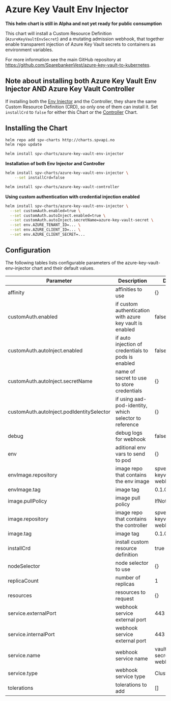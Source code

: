 # Azure Key Vault Env Injector

**This helm chart is still in Alpha and not yet ready for public consumption**

This chart will install a Custom Resource Definition (`AzureKeyVaultEnvSecret`) and a mutating admission webhook, that together enable transparent injection of Azure Key Vault secrets to containers as environment variables.

For more information see the main GitHub repository at https://github.com/SparebankenVest/azure-key-vault-to-kubernetes.

## Note about installing both Azure Key Vault Env Injector AND Azure Key Vault Controller

If installing both the [Env Injector](../azure-key-vault-env-injector) and the Controller, they share the same Custom Resource Definition (CRD), so only one of them can install it. Set `installCrd` to `false` for either this Chart or the [Controller](../azure-key-vault-controller) Chart. 

## Installing the Chart

```bash
helm repo add spv-charts http://charts.spvapi.no
helm repo update
```

```bash
helm install spv-charts/azure-key-vault-env-injector
```

**Installation of both Env Injector and Controller**
```bash
helm install spv-charts/azure-key-vault-env-injector \
    --set installCrd=false

helm install spv-charts/azure-key-vault-controller
```

**Using custom authentication with credential injection enabled**

```bash
helm install spv-charts/azure-key-vault-env-injector \
  --set customAuth.enabled=true \
  --set customAuth.autoInject.enabled=true \
  --set customAuth.autoInject.secretName=azure-key-vault-secret \
  --set env.AZURE_TENANT_ID=... \
  --set env.AZURE_CLIENT_ID=... \
  --set env.AZURE_CLIENT_SECRET=...
```

## Configuration

The following tables lists configurable parameters of the azure-key-vault-env-injector chart and their default values.

|               Parameter                 |                Description                  |                  Default                 |
| --------------------------------------- | ------------------------------------------- | -----------------------------------------|
|affinity                                 |affinities to use                            |{}                                        |
|customAuth.enabled                       |if custom authentication with azure key vault is enabled |false                         |
|customAuth.autoInject.enabled            |if auto injection of credentials to pods is enabled|false                               |
|customAuth.autoInject.secretName         |name of secret to use to store credentials   |{}                                        |
|customAuth.autoInject.podIdentitySelector|if using aad-pod-identity, which selector to reference|{}                               |
|debug                                    |debug logs for webhook                       |false                                     |
|env                                      |aditional env vars to send to pod            |{}                                        |
|envImage.repository                      |image repo that contains the env image       |spvest/azure-keyvault-webhook             |
|envImage.tag                             |image tag                                    |0.1.0                                     |
|image.pullPolicy                         |image pull policy                            |IfNotPresent                              |
|image.repository                         |image repo that contains the controller      |spvest/azure-keyvault-webhook             |
|image.tag                                |image tag                                    |0.1.0                                     |
|installCrd                               |install custom resource definition           |true                                      |
|nodeSelector                             |node selector to use                         |{}                                        |
|replicaCount                             |number of replicas                           |1                                         |
|resources                                |resources to request                         |{}                                        |
|service.externalPort                     |webhook service external port                |443                                       |
|service.internalPort                     |webhook service external port                |443                                       |
|service.name                             |webhook service name                         |vault-secrets-webhook                     |
|service.type                             |webhook service type                         |ClusterIP                                 |
|tolerations                              |tolerations to add                           |[]                                        |
